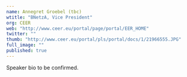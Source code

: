 ```yaml
---
name: Annegret Groebel (tbc)
wtitle: "BNetzA, Vice President"
org: CEER
web: "http://www.ceer.eu/portal/page/portal/EER_HOME"
twitter: ""
thumb: "http://www.ceer.eu/portal/pls/portal/docs/1/21966555.JPG"
full_image: ""
published: true
---
```



Speaker bio to be confirmed.

